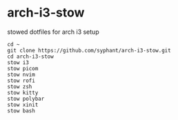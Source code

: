 # arch-i3-stow
stowed dotfiles for arch i3 setup

```
cd ~
git clone https://github.com/syphant/arch-i3-stow.git
cd arch-i3-stow
stow i3
stow picom
stow nvim
stow rofi
stow zsh
stow kitty
stow polybar
stow xinit
stow bash
